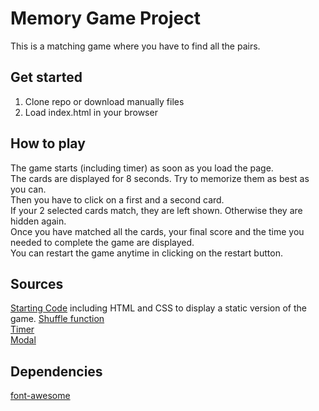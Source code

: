 # Memory Game Project
This is a matching game where you have to find all the pairs.

## Get started
1. Clone repo or download manually files
2. Load index.html in your browser

## How to play
The game starts (including timer) as soon as you load the page.  
The cards are displayed for 8 seconds. Try to memorize them as best as you can.  
Then you have to click on a first and a second card.  
If your 2 selected cards match, they are left shown. Otherwise they are hidden again.  
Once you have matched all the cards, your final score and the time you needed to complete the game are displayed.  
You can restart the game anytime in clicking on the restart button.

## Sources
[Starting Code](https://github.com/udacity/fend-project-memory-game) including HTML and CSS to display a static version of the game.
[Shuffle function](http://stackoverflow.com/a/2450976)  
[Timer](https://albert-gonzalez.github.io/easytimer.js/)  
[Modal](https://www.w3schools.com/howto/howto_css_modals.asp)

## Dependencies
[font-awesome](https://maxcdn.bootstrapcdn.com/font-awesome/4.6.1/css/font-awesome.min.css)
